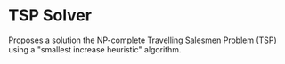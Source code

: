 # TSP Solver

Proposes a solution the NP-complete Travelling Salesmen Problem (TSP) using a "smallest increase heuristic" algorithm.


